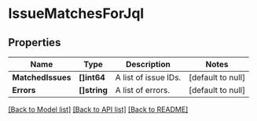 # IssueMatchesForJql

## Properties
Name | Type | Description | Notes
------------ | ------------- | ------------- | -------------
**MatchedIssues** | **[]int64** | A list of issue IDs. | [default to null]
**Errors** | **[]string** | A list of errors. | [default to null]

[[Back to Model list]](../README.md#documentation-for-models) [[Back to API list]](../README.md#documentation-for-api-endpoints) [[Back to README]](../README.md)

